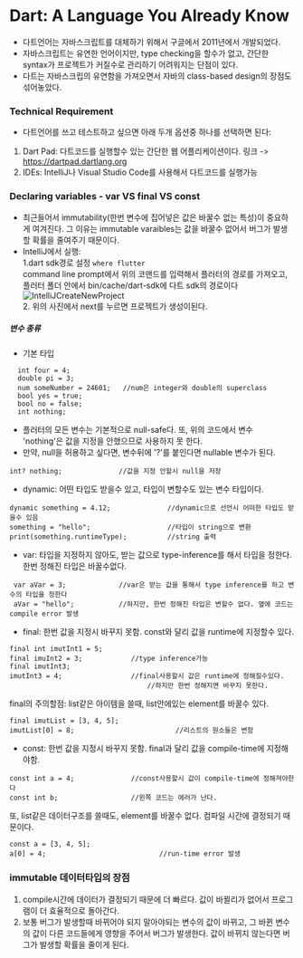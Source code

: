 # Dart: A Language You Already Know

- 다트언어는 자바스크립트를 대체하기 위해서 구글에서 2011년에서 개발되었다.
- 자바스크립트는 유연한 언어이지만, type checking을 할수가 없고, 간단한 syntax가 프로젝트가 커질수로 관리하기 어려워지는 단점이 있다.
- 다트는 자바스크립의 유연함을 가져오면서 자바의 class-based design의 장점도 섞어놓았다.

### Technical Requirement
- 다트언어를 쓰고 테스트하고 싶으면 아래 두개 옵션중 하나를 선택하면 된다:
 1. Dart Pad: 다트코드를 실행할수 있는 간단한 웹 어플리케이션이다. 링크 -> https://dartpad.dartlang.org
 2. IDEs: IntelliJ나 Visual Studio Code를 사용해서 다트코드를 실행가능

### Declaring variables - var VS final VS const
- 최근들어서 immutability(한번 변수에 집어넣은 값은 바꿀수 없는 특성)이 중요하게 여겨진다. 그 이유는 immutable varaibles는 값을 바꿀수 없어서 버그가 발생할 확률을 줄여주기 때문이다.
- IntelliJ에서 실행:  
  1.dart sdk경로 설정
  ```where flutter```  
  command line prompt에서 위의 코맨드를 입력해서 플러터의 경로를 가져오고, 플러터 폴더 안에서 bin/cache/dart-sdk에 다트 sdk의 경로이다  
  ![IntelliJCreateNewProject]()  
  2. 위의 사진에서 next를 누르면 프로젝트가 생성이된다.
  
##### 변수 종류
- 기본 타입  
```
  int four = 4;
  double pi = 3;
  num someNumber = 24601;   //num은 integer와 double의 superclass
  bool yes = true;
  bool no = false;
  int nothing; 
```  
- 플러터의 모든 변수는 기본적으로 null-safe다. 또, 위의 코드에서 변수 'nothing'은 값을 지정을 안했으므로 사용하지 못 한다.  
- 만약, null을 허용하고 싶다면, 변수뒤에 '?'를 붙인다면 nullable 변수가 된다.

```
int? nothing;              //값을 지정 안할시 null을 저장
```

- dynamic: 어떤 타입도 받을수 있고, 타입이 변할수도 있는 변수 타입이다.
```
dynamic something = 4.12;              //dynamic으로 선언시 어떠한 타입도 받을수 있음
something = "hello";                   //타입이 string으로 변환
print(something.runtimeType);          //string 출력
```

- var: 타입을 지정하지 않아도, 받는 값으로 type-inference를 해서 타입을 정한다. 한번 정해진 타입은 바꿀수없다.
```
 var aVar = 3;             //var은 받는 값을 통해서 type inference를 하고 변수의 타입을 정한다
 aVar = "hello";           //하지만, 한번 정해진 타입은 변할수 없다. 옆에 코드는 compile error 발생
```

- final: 한번 값을 지정시 바꾸지 못함. const와 달리 값을 runtime에 지정할수 있다.
```
final int imutInt1 = 5;
final imuInt2 = 3;            //type inference가능
final imutInt3;
imutInt3 = 4;                 //final사용할시 값은 runtime에 정해질수있다.
                                  //하지만 한번 정해지면 바꾸지 못한다.
``` 
final의 주의할점: list같은 아이템을 쓸때, list안에있는 element를 바꿀수 있다.  
```
final imutList = [3, 4, 5];
imutList[0] = 8;                         //리스트의 원소들은 변함
```


- const: 한번 값을 지정시 바꾸지 못함. final과 달리 값을 compile-time에 지정해야함.
```
const int a = 4;              //const사용할시 값이 compile-time에 정해져야한다
const int b;                  //왼쪽 코드는 에러가 난다.
```  
또, list같은 데이터구조를 쓸때도, element를 바꿀수 없다. 컴파일 시간에 결정되기 때문이다.
```
const a = [3, 4, 5];              
a[0] = 4;                            //run-time error 발생
```  

### immutable 데이터타입의 장점
1. compile시간에 데이터가 결정되기 때문에 더 빠르다. 값이 바뀔리가 없어서 프로그램이 더 효율적으로 돌아간다.
2. 보통 버그가 발생할때 바뀌어야 되지 말아야되는 변수의 값이 바뀌고, 그 바뀐 변수의 값이 다른 코드들에게 영향을 주어서 버그가 발생한다. 값이 바뀌지 않는다면 버그가 발생할 확률을 줄이게 된다. 
